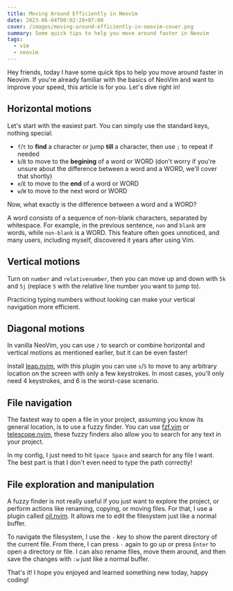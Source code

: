 ```yaml
---
title: Moving Around Efficiently in Neovim
date: 2023-06-04T00:02:28+07:00
cover: /images/moving-around-efficiently-in-neovim-cover.png
summary: Some quick tips to help you move around faster in Neovim
tags:
  - vim
  - neovim
---
```


Hey friends, today I have some quick tips to help you move around faster in Neovim.
If you're already familiar with the basics of NeoVim and want to improve your speed, this article is for you.
Let's dive right in!

## Horizontal motions

Let's start with the easiest part.
You can simply use the standard keys, nothing special:

- `f`/`t` to **find** a character or jump **till** a character, then use `;` to repeat if needed
- `b`/`B` to move to the **begining** of a word or WORD (don't worry if you're unsure about the difference between a word and a WORD, we'll cover that shortly)
- `e`/`E` to move to the **end** of a word or WORD
- `w`/`W` to move to the next word or WORD

Now, what exactly is the difference between a word and a WORD?

A word consists of a sequence of non-blank characters, separated by whitespace.
For example, in the previous sentence, `non` and `blank` are words, while `non-blank` is a WORD.
This feature often goes unnoticed, and many users, including myself, discovered it years after using Vim.

## Vertical motions

Turn on `number` and `relativenumber`, then you can move up and down with `5k` and `5j`
(replace `5` with the relative line number you want to jump to).

Practicing typing numbers without looking can make your vertical navigation more efficient.

## Diagonal motions

In vanilla NeoVim, you can use `/` to search or combine horizontal and vertical motions as mentioned earlier,
but it can be even faster!

Install [leap.nvim](https://github.com/ggandor/leap.nvim), with this plugin you can use `s`/`S` to move to any arbitrary location on the screen with only a few keystrokes.
In most cases, you'll only need 4 keystrokes, and 6 is the worst-case scenario.

## File navigation

The fastest way to open a file in your project, assuming you know its general location, is to use a fuzzy finder.
You can use [fzf.vim](https://github.com/junegunn/fzf.vim) or [telescope.nvim](https://github.com/nvim-telescope/telescope.nvim),
these fuzzy finders also allow you to search for any text in your project.

In my config, I just need to hit `Space Space` and search for any file I want.
The best part is that I don't even need to type the path correctly!

## File exploration and manipulation

A fuzzy finder is not really useful if you just want to explore the project, or perform actions like renaming, copying, or moving files.
For that, I use a plugin called [oil.nvim](https://github.com/stevearc/oil.nvim).
It allows me to edit the filesystem just like a normal buffer.

To navigate the filesystem, I use the `-` key to show the parent directory of the current file.
From there, I can press `-` again to go up or press `Enter` to open a directory or file.
I can also rename files, move them around, and then save the changes with `:w` just like a normal buffer.

That's it!
I hope you enjoyed and learned something new today, happy coding!

